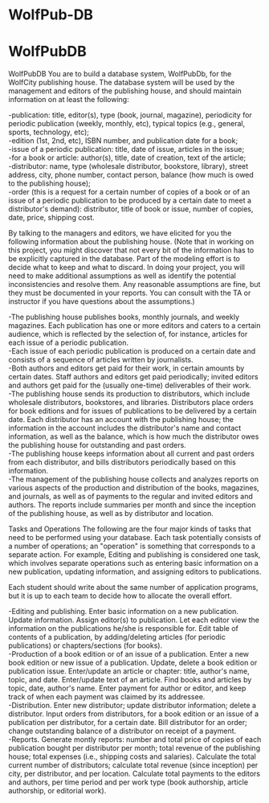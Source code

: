 # WolfPub-DB

# WolfPubDB
WolfPubDB
You are to build a database system, WolfPubDb, for the WolfCity publishing house. The database system will be used by the management and editors of the publishing house, and should maintain information on at least the following: 

-publication: title, editor(s), type (book, journal, magazine), periodicity for periodic publication (weekly, monthly, etc), typical topics (e.g., general, sports, technology, etc);<br />
-edition (1st, 2nd, etc), ISBN number, and publication date for a book;<br />
-issue of a periodic publication: title, date of issue, articles in the issue;<br />
-for a book or article: author(s), title, date of creation, text of the article;<br />
-distributor: name, type (wholesale distributor, bookstore, library), street address, city, phone number, contact person, balance (how much is owed to the publishing house);<br /> 
-order (this is a request for a certain number of copies of a book or of an issue of a periodic publication to be produced by a certain date to meet a distributor's demand): distributor, title of book or issue, number of copies, date, price, shipping cost.<br />

By talking to the managers and editors, we have elicited for you the following information about the publishing house. (Note that in working on this project, you might discover that not every bit of the information has to be explicitly captured in the database. Part of the modeling effort is to decide what to keep and what to discard. In doing your project, you will need to make additional assumptions as well as identify the potential inconsistencies and resolve them. Any reasonable assumptions are fine, but they must be documented in your reports. You can consult with the TA or instructor if you have questions about the assumptions.) 

-The publishing house publishes books, monthly journals, and weekly magazines. Each publication has one or more editors and caters to a certain audience, which is reflected by the selection of, for instance, articles for each issue of a periodic publication.<br />
-Each issue of each periodic publication is produced on a certain date and consists of a sequence of articles written by journalists.<br /> 
-Both authors and editors get paid for their work, in certain amounts by certain dates. Staff authors and editors get paid periodically; invited editors and authors get paid for the (usually one-time) deliverables of their work.<br />
-The publishing house sends its production to distributors, which include wholesale distributors, bookstores, and libraries. Distributors place orders for book editions and for issues of publications to be delivered by a certain date. Each distributor has an account with the publishing house; the information in the account includes the distributor's name and contact information, as well as the balance, which is how much the distributor owes the publishing house for outstanding and past orders.<br /> 
-The publishing house keeps information about all current and past orders from each distributor, and bills distributors periodically based on this information.<br />
-The management of the publishing house collects and analyzes reports on various aspects of the production and distribution of the books, magazines, and journals, as well as of payments to the regular and invited editors and authors. The reports include summaries per month and since the inception of the publishing house, as well as by distributor and location.<br />

Tasks and Operations
The following are the four major kinds of tasks that need to be performed using your database. Each task potentially consists of a number of operations; an "operation" is something that corresponds to a separate action. For example, Editing and publishing is considered one task, which involves separate operations such as entering basic information on a new publication, updating information, and assigning editors to publications. 

Each student should write about the same number of application programs, but it is up to each team to decide how to allocate the overall effort. 

-Editing and publishing. Enter basic information on a new publication. Update information. Assign editor(s) to publication. Let each editor view the information on the publications he/she is responsible for. Edit table of contents of a publication, by adding/deleting articles (for periodic publications) or chapters/sections (for books). <br />
-Production of a book edition or of an issue of a publication. Enter a new book edition or new issue of a publication. Update, delete a book edition or publication issue. Enter/update an article or chapter: title, author's name, topic, and date. Enter/update text of an article. Find books and articles by topic, date, author's name. Enter payment for author or editor, and keep track of when each payment was claimed by its addressee. <br />
-Distribution. Enter new distributor; update distributor information; delete a distributor. Input orders from distributors, for a book edition or an issue of a publication per distributor, for a certain date. Bill distributor for an order; change outstanding balance of a distributor on receipt of a payment. <br />
-Reports. Generate montly reports: number and total price of copies of each publication bought per distributor per month; total revenue of the publishing house; total expenses (i.e., shipping costs and salaries). Calculate the total current number of distributors; calculate total revenue (since inception) per city, per distributor, and per location. Calculate total payments to the editors and authors, per time period and per work type (book authorship, article authorship, or editorial work). 
